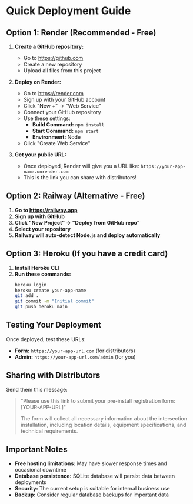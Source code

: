 # Quick Deployment Guide

## Option 1: Render (Recommended - Free)

1. **Create a GitHub repository:**
   - Go to https://github.com
   - Create a new repository
   - Upload all files from this project

2. **Deploy on Render:**
   - Go to https://render.com
   - Sign up with your GitHub account
   - Click "New +" → "Web Service"
   - Connect your GitHub repository
   - Use these settings:
     - **Build Command:** `npm install`
     - **Start Command:** `npm start`
     - **Environment:** Node
   - Click "Create Web Service"

3. **Get your public URL:**
   - Once deployed, Render will give you a URL like: `https://your-app-name.onrender.com`
   - This is the link you can share with distributors!

## Option 2: Railway (Alternative - Free)

1. **Go to https://railway.app**
2. **Sign up with GitHub**
3. **Click "New Project" → "Deploy from GitHub repo"**
4. **Select your repository**
5. **Railway will auto-detect Node.js and deploy automatically**

## Option 3: Heroku (If you have a credit card)

1. **Install Heroku CLI**
2. **Run these commands:**
   ```bash
   heroku login
   heroku create your-app-name
   git add .
   git commit -m "Initial commit"
   git push heroku main
   ```

## Testing Your Deployment

Once deployed, test these URLs:
- **Form:** `https://your-app-url.com` (for distributors)
- **Admin:** `https://your-app-url.com/admin` (for you)

## Sharing with Distributors

Send them this message:
> "Please use this link to submit your pre-install registration form: [YOUR-APP-URL]"
> 
> The form will collect all necessary information about the intersection installation, including location details, equipment specifications, and technical requirements.

## Important Notes

- **Free hosting limitations:** May have slower response times and occasional downtime
- **Database persistence:** SQLite database will persist data between deployments
- **Security:** The current setup is suitable for internal business use
- **Backup:** Consider regular database backups for important data

